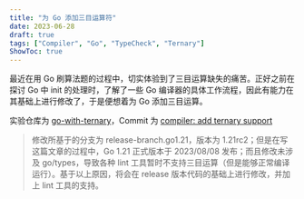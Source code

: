 ```yaml
---
title: "为 Go 添加三目运算符"
date: 2023-06-28
draft: true
tags: ["Compiler", "Go", "TypeCheck", "Ternary"]
ShowToc: true
---
```


最近在用 Go 刷算法题的过程中，切实体验到了三目运算缺失的痛苦。正好之前在探讨 Go 中 init 的处理时，了解了一些 Go 编译器的具体工作流程，因此有能力在其基础上进行修改了，于是便想着为 Go 添加三目运算。

实验仓库为 [go-with-ternary](https://github.com/Xinrea/go-with-ternary)，Commit 为 [compiler: add ternary support](https://github.com/Xinrea/go-with-ternary/commit/d68053553fb98988f01708a89f31f4888edafcc1)

> 修改所基于的分支为 release-branch.go1.21，版本为 1.21rc2；但是在写这篇文章的过程中，Go 1.21 正式版本于 2023/08/08 发布；而且修改未涉及 go/types，导致各种 lint 工具暂时不支持三目运算（但是能够正常编译运行）。基于以上原因，将会在 release 版本代码的基础上进行修改，并加上 lint 工具的支持。
